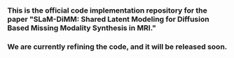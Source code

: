 ### This is the official code implementation repository for the paper "SLaM-DiMM: Shared Latent Modeling for Diffusion Based Missing Modality Synthesis in MRI."

### We are currently refining the code, and it will be released soon.

